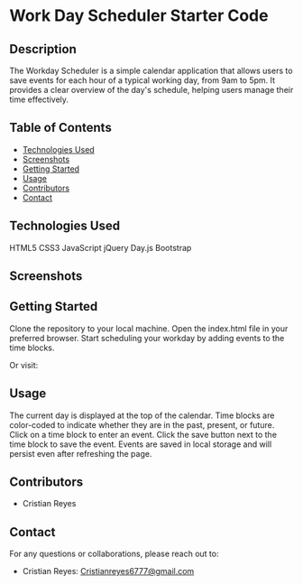 # Work Day Scheduler Starter Code


## Description

The Workday Scheduler is a simple calendar application that allows users to save events for each hour of a typical working day, from 9am to 5pm. It provides a clear overview of the day's schedule, helping users manage their time effectively.

## Table of Contents

- [Technologies Used](#technologies-used)
- [Screenshots](#screenshots)
- [Getting Started](#getting-started)
- [Usage](#usage)
- [Contributors](#contributors)
- [Contact](#contact)

## Technologies Used
HTML5
CSS3
JavaScript
jQuery
Day.js
Bootstrap


## Screenshots



## Getting Started

Clone the repository to your local machine.
Open the index.html file in your preferred browser.
Start scheduling your workday by adding events to the time blocks.

Or visit: 

## Usage
The current day is displayed at the top of the calendar.
Time blocks are color-coded to indicate whether they are in the past, present, or future.
Click on a time block to enter an event.
Click the save button next to the time block to save the event.
Events are saved in local storage and will persist even after refreshing the page.

## Contributors

- Cristian Reyes


## Contact
For any questions or collaborations, please reach out to:

- Cristian Reyes: Cristianreyes6777@gmail.com

